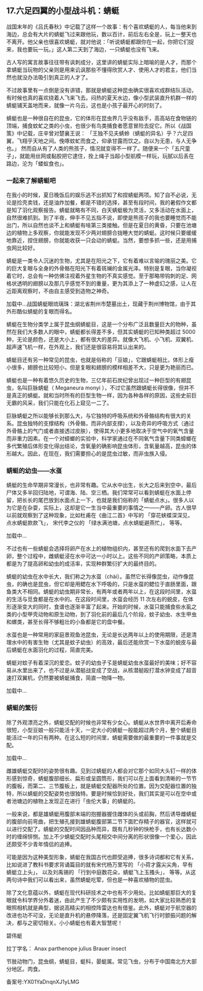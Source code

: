 ## 17.六足四翼的小型战斗机：蜻蜓
战国末年的《吕氏春秋》中记载了这样一个故事：有个喜欢蜻蜓的人，每当他来到海边，总会有大片的蜻蜓飞过来跟他玩，数以百计，前后左右全是，玩上一整天也不离开。他父亲也很喜欢蜻蜓，就对他说：「听说蜻蜓都跟你在一起，你把它们捉来，我也要玩一玩。」这人第二天到了海边，一只蜻蜓也没有飞来。



古人写的寓言故事往往带有讽刺成分，这里讲的蜻蜓实际上暗喻的是人才，而那个拿蜻蜓当玩物的父亲则是用来讥讽那些不懂得欣赏人才、使用人才的君主，他们当然也就没办法吸引到真正的人才了。



不过故事里有一点倒是没有讲错，那就是蜻蜓这种昆虫确实很喜欢成群结队活动，有时候也真的喜欢绕着人飞来飞去。闷热的夏天水边，像小型武装直升机群一样的蜻蜓铺天盖地而来，就像一片乌云，这也是小孩子最开心的时刻了。



  




蜻蜓也是一种很自在的昆虫，它的体形在昆虫界几乎没有敌手，高高站在食物链的顶端，捕食蚊虻之类的小虫，也很少有鸟类捕食者愿意冒险去捉它。所以《战国策》中记载，庄辛曾对楚襄王说：
 「王独不见夫蜻蛉（蜻蜓的异名）乎？六足四翼，飞翔乎天地之间。俛啄蚊虻而食之，仰承甘露而饮之。自以为无患，与人无争也。」
 然而自从有了人类的熊孩子，情况就变得不一样了。随便来一个「五尺童子」，就能用丝网或黏胶把它逮住，拴上绳子当超小型航模一样玩，玩腻以后丢在路边，沦为「蝼蚁食也」。



### 一起来了解蜻蜓吧


在我小的时候，夏日晚饭后的娱乐逃不出抓知了和捏蜻蜓两项。知了自不必说，无论是捡壳卖钱，还是油炸加餐，都是不错的选择，甚至有段时间，我的暑假作文都是知了羽化观察报告。蜻蜓就略有不同，白天蜻蜓极为灵活，又多活动在水面上，自然很难抓到。到了半夜，伸手不见五指不说，即使是熊孩子的我也要睡觉而不能出门，所以自然也谈不上和蜻蜓有啥第三类接触。但是在夏日的黄昏，只要在池塘边的植物上多观察，你就能发现不少两对翅膀合拢睡大觉的蜻蜓。这时候只要缓缓地靠近，捏住翅膀，你就能收获一只会动的蜻蜓。当然，要想多抓一些，还是用捕虫网比较好。



蜻蜓是一类令人沉迷的生物，尤其是在阳光之下，它有着难以言喻的瑰丽之美。它的巨大复眼与全身的外骨骼在阳光下有着斑斓的金属光泽。特别是复眼，当你凝视着它时，总会有一种仿佛注视着外星生物的不真实感觉。至于那略带钩刺的足、网格状透明的翅膀以及那几乎感觉不到的重量，更为其添上了一种虚幻之感，让人在近距离观察时，不由自主感受到造物之神奇。



![]()加载中...战国蜻蜓眼琉璃珠：湖北省荆州市楚墓出土，现藏于荆州博物馆，由于其外形酷似蜻蜓的复眼而得名。
 



蜻蜓在生物分类学上属于昆虫纲蜻蜓目，这是一个分布广泛且数量巨大的物种，虽然在我们大多数人的眼中，蜻蜓都长得差不多，但其实蜻蜓的已知种类超过 5000 种，无论是颜色，还是大小上，都有很大的差异。就像大飞机、小飞机、双翼机、超声速飞机一样，在外观上，我们还是很容易将其认出来的。



蜻蜓目还有另一种常见的昆虫，也就是俗称的「豆娘」，它跟蜻蜓相比，体形上瘦小很多，翅膀也比较短小，但是复眼和翅膀的模样相差不大，只是更为艳丽而已。



蜻蜓也是一种有着悠久历史的生物，三亿年前石炭纪曾出现过一种巨型的有翅昆虫，名叫巨脉蜻蜓（
 Meganeura monyi
 ），不过它虽然跟蜻蜓长得很像，但并不是真正的蜻蜓。就和当时所有的巨型生物一样，因为各种各样的原因，这些史前巨无霸的风采，我们只能在化石上窥见一二了。



巨脉蜻蜓之所以能够长到那么大，与它独特的呼吸系统和外骨骼结构有很大的关系。昆虫独特的支撑结构（外骨骼，而非内部支撑），以及奇异的呼吸方式（通过外骨骼上的气门或者直接透过皮肤），使得其大小更多地取决于空气中的氧气含量而非重力因素。在一个对蟑螂的实验中，科学家通过在不同氧气含量下同类蟑螂在多代繁殖后体形变化得出结论，含氧量的确影响昆虫体形，含氧量越高，昆虫的体形越大。因此，在现在，我们需要担心的是昆虫过敏，而非虫族入侵。



### 蜻蜓的幼虫——水虿


蜻蜓的生命早期非常漫长，也非常有趣。它从水中出生，长大之后来到空中，最后尸体又多半回归陆地，可谓海、陆、空三栖。我们常常可以看到蜻蜓在水面上停留，把长长的尾巴放到水面点上一下，也就是我们俗称的「蜻蜓点水」。很多人以为它是在杂耍，实际上，这却是它一生当中最重要的事情之一——产卵。古人很早以前就观察到了这种现象，比如杜甫在《曲江二首》中写的
 「穿花蛱蝶深深见，点水蜻蜓款款飞」，
 宋代李之仪的
 「绿水满池塘，点水蜻蜓避燕忙」，
 等等。



![]()加载中...

不过也有一些蜻蜓会选择将卵产在水上的植物组织内，甚至还有的爬到水面下去产卵，整个过程中，雌蜻蜓浸在水中可达一小时以上。这些不同的产卵策略，本质上都是为了提高卵和幼虫的成活率，实现种群繁衍扩大的最终目的。



蜻蜓的幼虫在水中长大，我们称之为水虿（chài）。虽然它长得像昆虫，动作像昆虫，的确也是昆虫，但它却是用鳃在水下呼吸的，只是水虿的鳃位于直肠里面，跟鱼类大不相同。蜻蜓的幼虫期非常长，有两年或者两年以上，在这段时间里，水虿的生活与觅食都是在水中的。在这段时间里，水虿会经历 11 次左右的蜕皮，在体形逐渐变大的同时，食谱也逐渐丰富了起来。开始的时候，水虿只能捕食些水虱之类的小型甲壳动物和原生动物，到了羽化前的最后几个阶段，蚊子幼虫、水生甲虫和螺类，甚至长得不够粗壮的小鱼都是它的盘中餐。



水虿也是一种常用的家庭景观鱼池昆虫，无论是长达两年以上的使用期限，还是清理水中的有害生物（尤其是蚊子幼虫）的高效，最后还能欣赏一下水虿的蜕皮与最后蜻蜓在水面羽化的过程，简直完美。



蜻蜓对蚊子有着深沉的爱恋。蚊子的幼虫孑孓是蜻蜓幼虫水虿最好的美味；好不容易从水里出来了，也不过是从潜艇战变成了空战，从核潜艇殴打潜水钟变成了超音速打双翼机，仍然要被蜻蜓捕食，简直一物降一物。



![]()加载中...

### 蜻蜓的繁衍


除了外观漂亮之外，蜻蜓交配的时候也非常有少女心。蜻蜓从水世界中离开后寿命很短，小型豆娘一般只能活十天，一定大小的蜻蜓一般能超过两个月，整个蜻蜓目能活过一年的只有两种。在这么短的时间里，蜻蜓需要做的最重要的一件事就是交配。



![]()加载中...

雌雄蜻蜓交配时的姿势很有趣。见到过蜻蜓的人都会对它那个如同大头钉一样的体形感到惊奇，蜻蜓腹部细长、扁形或呈圆筒形，我们可以在上面看到清晰的一节节的腹板，而第二、三节腹板上，就是蜻蜓交配器所处的位置。因为交配器位置的独特，所以蜻蜓的交配姿势也很独特。要是时候恰到好处，我们其实是可以在空中或者池塘边的植物上发现正在进行「虫伦大事」的蜻蜓的。



一般来说，都是雄蜻蜓用腹部末端的抱握器握住雌体的头或前胸，然后诱导雌蜻蜓的腹部向前弯曲，把生殖孔接到雄蜻蜓腹部第二节下面贮存精子的器官，这样就可以进行交配了。蜻蜓的交配时间因品种而异，既有几秒钟的快枪手，也有长达数小时的缠绵悱恻。加上不少蜻蜓交配时头尾相交中间分离的形状很像一个爱心，因此还颇受不少青年情侣的追捧。



可能是因为这种美型形象，蜻蜓在我国古代也颇受追捧，很多诗词都和它有关系，比如说进了教科书要求背诵篇目的就有宋代杨万里写的
 「小荷才露尖尖角，早有蜻蜓立上头」，
 以及刘禹锡的
 「行到中庭数花朵，蜻蜓飞上玉搔头」，
 等等。从这两句诗中我们可以看出来，虽然蜻蜓吃荤，但也是一种喜欢植物的昆虫。



除了文化意蕴以外，蜻蜓在现代科研技术之中也有不少用处。比如蜻蜓那巨大的复眼就令科学界分外着迷，由此产生了不少颇有实用性的发明，如大家比较熟悉的复眼照相机就是典型，据说高精尖的相控阵雷达也有借鉴。此外，蜻蜓对于航空器的改进也功不可没，无论是直升机的悬停降落，还是固定翼飞机飞行时颤振问题的解决，都与之密切相关。小小蜻蜓也有着大智慧呢！



碧伟蜓
 

拉丁学名：
  Anax parthenope julius Brauer insect
 

节肢动物门，昆虫纲，蜻蜓目，蜓科，晏蜓属。常见飞虫，分布于中国南北方大部分地区。肉食。
 



备案号:YX01YaDnqnXJ1yLMG

